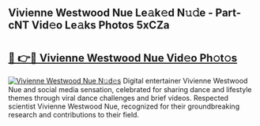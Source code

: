 ## Vivienne Westwood Nue Le𝚊k𝚎d N𝚞𝚍e - Part-cNT Vid𝚎o Le𝚊ks Photos 5xCZa

# <h2><a href="http://fb0beq.evod.top/?m=Vivienne+Westwood+Nue">🔗 👉🔴 Vivienne Westwood Nue Vid𝚎o Ph𝚘t𝚘s</a></h2>

[![Vivienne Westwood Nue N𝚞d𝚎s](https://i.imgur.com/8V9OHl7.gif)](http://fb0beq.evod.top/?m=Vivienne+Westwood+Nue)
Digital entertainer Vivienne Westwood Nue and social media sensation, celebrated for sharing dance and lifestyle themes through viral dance challenges and brief videos. Respected scientist Vivienne Westwood Nue, recognized for their groundbreaking research and contributions to their field. 
